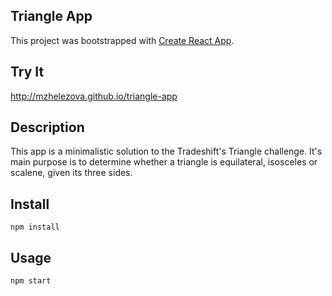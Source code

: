 Triangle App
---

This project was bootstrapped with [Create React App](https://github.com/facebookincubator/create-react-app).


Try It
---

http://mzhelezova.github.io/triangle-app


Description
---

This app is a minimalistic solution to the Tradeshift's Triangle challenge.
It's main purpose is to determine whether a triangle is equilateral, isosceles or scalene, given its three sides.



Install
---

`npm install`



Usage
---

`npm start`